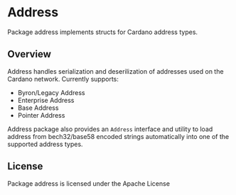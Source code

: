 # Address

Package address implements structs for Cardano address types. 

## Overview 

Address handles serialization and deserilization of addresses used on the Cardano network. Currently supports:

- Byron/Legacy Address
- Enterprise Address
- Base Address
- Pointer Address

Address package also provides an `Address` interface and utility to load address from bech32/base58 encoded strings automatically into one of the supported address types.

## License
Package address is licensed under the Apache License